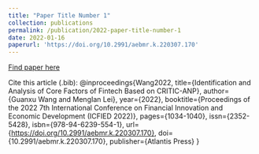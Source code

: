```yaml
---
title: "Paper Title Number 1"
collection: publications
permalink: /publication/2022-paper-title-number-1
date: 2022-01-16
paperurl: 'https://doi.org/10.2991/aebmr.k.220307.170'
---
```


[Find paper here](https://doi.org/10.2991/aebmr.k.220307.170)

Cite this article (.bib):
@inproceedings{Wang2022,
  title={Identification and Analysis of Core Factors of Fintech Based on CRITIC-ANP},
  author={Guanxu Wang and MengIan Lei},
  year={2022},
  booktitle={Proceedings of the 2022 7th International Conference on Financial Innovation and Economic Development (ICFIED 2022)},
  pages={1034-1040},
  issn={2352-5428},
  isbn={978-94-6239-554-1},
  url={https://doi.org/10.2991/aebmr.k.220307.170},
  doi={10.2991/aebmr.k.220307.170},
  publisher={Atlantis Press}
}

